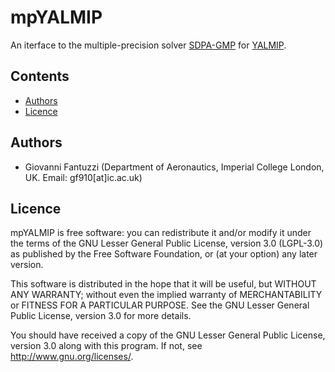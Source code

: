 # mpYALMIP

An iterface to the multiple-precision solver [SDPA-GMP](http://sdpa.sourceforge.net/download.html) 
for [YALMIP](http://users.isy.liu.se/johanl/yalmip/).

## Contents
- [Authors](Authors)
- [Licence](Licence)

## Authors
- Giovanni Fantuzzi (Department of Aeronautics, Imperial College London, UK. Email: gf910[at]ic.ac.uk)

## Licence
mpYALMIP is free software: you can redistribute it and/or modify it 
under the terms of the GNU Lesser General Public License, version 3.0 
(LGPL-3.0) as published by the Free Software Foundation, or (at your option)
any later version.

This software is distributed in the hope that it will be useful,
but WITHOUT ANY WARRANTY; without even the implied warranty of
MERCHANTABILITY or FITNESS FOR A PARTICULAR PURPOSE.  See the
GNU Lesser General Public License, version 3.0 for more details.

You should have received a copy of the GNU Lesser General Public License, 
version 3.0 along with this program.  If not, see <http://www.gnu.org/licenses/>.

